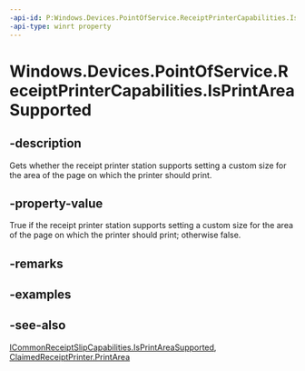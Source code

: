 ```yaml
---
-api-id: P:Windows.Devices.PointOfService.ReceiptPrinterCapabilities.IsPrintAreaSupported
-api-type: winrt property
---
```


<!-- Property syntax
public bool IsPrintAreaSupported { get; }
-->

# Windows.Devices.PointOfService.ReceiptPrinterCapabilities.IsPrintAreaSupported

## -description
Gets whether the receipt printer station supports setting a custom size for the area of the page on which the printer should print.

## -property-value
True if the receipt printer station supports setting a custom size for the area of the page on which the printer should print; otherwise false.

## -remarks

## -examples

## -see-also
[ICommonReceiptSlipCapabilities.IsPrintAreaSupported](icommonreceiptslipcapabilities_isprintareasupported.md), [ClaimedReceiptPrinter.PrintArea](claimedreceiptprinter_printarea.md)
